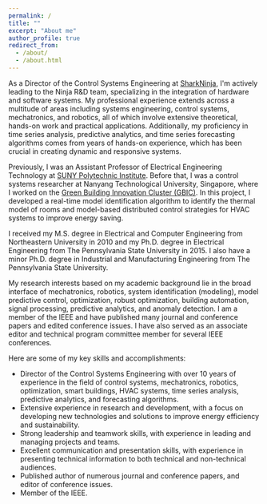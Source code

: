 ```yaml
---
permalink: /
title: ""
excerpt: "About me"
author_profile: true
redirect_from: 
  - /about/
  - /about.html
---
```


As a Director of the Control Systems Engineering at [SharkNinja](https://www.sharkninja.com/), I'm actively leading to the Ninja R&D team, specializing in the integration of hardware and software systems. My professional experience extends across a multitude of areas including systems engineering, control systems, mechatronics, and robotics, all of which involve extensive theoretical, hands-on work and practical applications. Additionally, my proficiency in time series analysis, predictive analytics, and time series forecasting algorithms comes from years of hands-on experience, which has been crucial in creating dynamic and responsive systems.

Previously, I was an Assistant Professor of Electrical Engineering Technology at [SUNY Polytechnic Institute](https://sunypoly.edu/). Before that, I was a control systems researcher at Nanyang Technological University, Singapore, where I worked on the [Green Building Innovation Cluster (GBIC)](https://intelligentsystemseee.ntu.edu.sg/cpisrg/gbic/gbic_index.html). In this project, I developed a real-time model identification algorithm to identify the thermal model of rooms and model-based distributed control strategies for HVAC systems to improve energy saving.

I received my M.S. degree in Electrical and Computer Engineering from Northeastern University in 2010 and my Ph.D. degree in Electrical Engineering from The Pennsylvania State University in 2015. I also have a minor Ph.D. degree in Industrial and Manufacturing Engineering from The Pennsylvania State University.

My research interests based on my academic background lie in the broad interface of mechatronics, robotics, system identification (modeling), model predictive control, optimization, robust optimization, building automation, signal processing, predictive analytics, and anomaly detection. I am a member of the IEEE and have published many journal and conference papers and edited conference issues. I have also served as an associate editor and technical program committee member for several IEEE conferences.

Here are some of my key skills and accomplishments:

* Director of the Control Systems Engineering with over 10 years of experience in the field of control systems, mechatronics, robotics, optimization, smart buildings, HVAC systems, time series analysis, predictive analytics, and forecasting algorithms.
* Extensive experience in research and development, with a focus on developing new technologies and solutions to improve energy efficiency and sustainability.
* Strong leadership and teamwork skills, with experience in leading and managing projects and teams.
* Excellent communication and presentation skills, with experience in presenting technical information to both technical and non-technical audiences.
* Published author of numerous journal and conference papers, and editor of conference issues.
* Member of the IEEE.